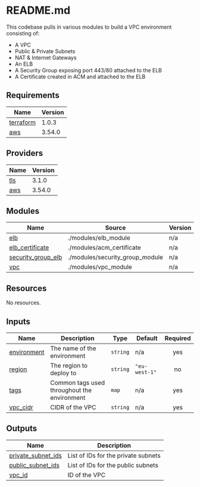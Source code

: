 # README.md

This codebase pulls in various modules to build a VPC environment consisting of:
 - A VPC
 - Public & Private Subnets
 - NAT & Internet Gateways
 - An ELB
 - A Security Group exposing port 443/80 attached to the ELB
 - A Certificate created in ACM and attached to the ELB

## Requirements

| Name | Version |
|------|---------|
| <a name="requirement_terraform"></a> [terraform](#requirement\_terraform) | 1.0.3 |
| <a name="requirement_aws"></a> [aws](#requirement\_aws) | 3.54.0 |

## Providers

| Name | Version |
|------|---------|
| <a name="requirement_tls"></a> [tls](#requirement\_tls) | 3.1.0 |
| <a name="requirement_aws"></a> [aws](#requirement\_aws) | 3.54.0 |


## Modules

| Name | Source | Version |
|------|--------|---------|
| <a name="module_elb"></a> [elb](#module\_elb) | ./modules/elb_module | n/a |
| <a name="module_elb_certificate"></a> [elb\_certificate](#module\_elb\_certificate) | ./modules/acm_certificate | n/a |
| <a name="module_security_group_elb"></a> [security\_group\_elb](#module\_security\_group\_elb) | ./modules/security_group_module | n/a |
| <a name="module_vpc"></a> [vpc](#module\_vpc) | ./modules/vpc_module | n/a |

## Resources

No resources.

## Inputs

| Name | Description | Type | Default | Required |
|------|-------------|------|---------|:--------:|
| <a name="input_environment"></a> [environment](#input\_environment) | The name of the environment | `string` | n/a | yes |
| <a name="input_region"></a> [region](#input\_region) | The region to deploy to | `string` | `"eu-west-1"` | no |
| <a name="input_tags"></a> [tags](#input\_tags) | Common tags used throughout the environment | `map` | n/a | yes |
| <a name="input_vpc_cidr"></a> [vpc\_cidr](#input\_vpc\_cidr) | CIDR of the VPC | `string` | n/a | yes |

## Outputs

| Name | Description |
|------|-------------|
| <a name="output_private_subnet_ids"></a> [private\_subnet\_ids](#output\_private\_subnet\_ids) | List of IDs for the private subnets |
| <a name="output_public_subnet_ids"></a> [public\_subnet\_ids](#output\_public\_subnet\_ids) | List of IDs for the public subnets |
| <a name="output_vpc_id"></a> [vpc\_id](#output\_vpc\_id) | ID of the VPC |

